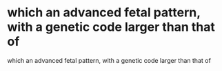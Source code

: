 # which an advanced fetal pattern, with a genetic code larger than that of

which an advanced fetal pattern, with a genetic code larger than that of